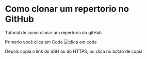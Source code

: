 # Como clonar um repertorio no GitHub

Tutorial de como clonar um repertorio do gitHub


Primerio você clica em Code
![clica em code](https://user-images.githubusercontent.com/73754403/193288984-6f5cbd60-9659-4985-87a0-4e25cf95404f.png)

Depois copia o link do SSH ou do HTTPS, ou clica no botão de copia
